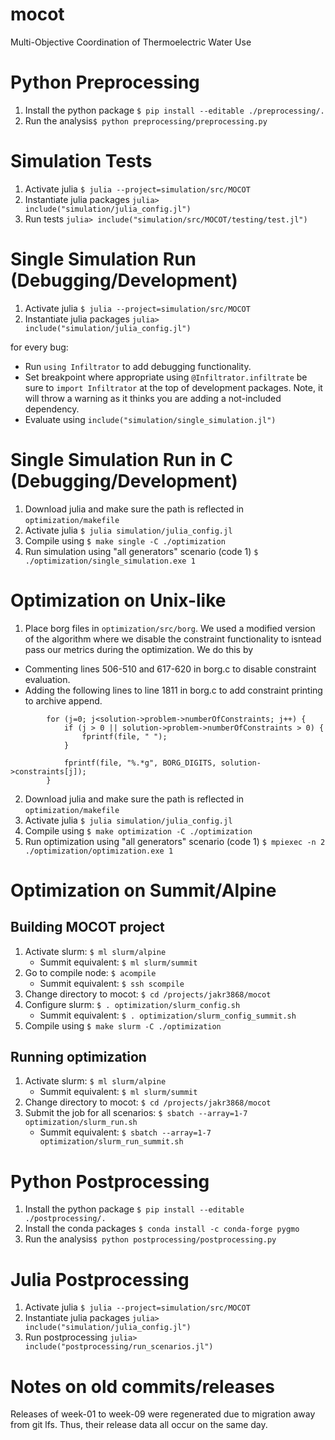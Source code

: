 # mocot
Multi-Objective Coordination of Thermoelectric Water Use

# Python Preprocessing
1) Install the python package `$ pip install --editable ./preprocessing/.`
2) Run the analysis`$ python preprocessing/preprocessing.py`

# Simulation Tests
1) Activate julia `$ julia --project=simulation/src/MOCOT`
2) Instantiate julia packages `julia> include("simulation/julia_config.jl")`
3) Run tests `julia> include("simulation/src/MOCOT/testing/test.jl")`

# Single Simulation Run (Debugging/Development)
1) Activate julia `$ julia --project=simulation/src/MOCOT`
2) Instantiate julia packages `julia> include("simulation/julia_config.jl")`

for every bug:
  * Run `using Infiltrator` to add debugging functionality.
  * Set breakpoint where appropriate using `@Infiltrator.infiltrate` be sure to `import Infiltrator` at the top of development packages. Note, it will throw a warning as it thinks you are adding a not-included dependency.
  * Evaluate using `include("simulation/single_simulation.jl")`

# Single Simulation Run in C (Debugging/Development)
1) Download julia and make sure the path is reflected in `optimization/makefile`
2) Activate julia `$ julia simulation/julia_config.jl`
3) Compile using `$ make single -C ./optimization`
4) Run simulation using "all generators" scenario (code 1) `$ ./optimization/single_simulation.exe 1`

# Optimization on Unix-like
1) Place borg files in `optimization/src/borg`. We used a modified version of the algorithm where we disable the constraint functionality to isntead pass our metrics during the optimization. We do this by 
* Commenting lines 506-510 and 617-620 in borg.c to disable constraint evaluation.
* Adding the following lines to line 1811 in borg.c to add constraint printing to archive append.
```
		for (j=0; j<solution->problem->numberOfConstraints; j++) {
			if (j > 0 || solution->problem->numberOfConstraints > 0) {
				fprintf(file, " ");
			}

			fprintf(file, "%.*g", BORG_DIGITS, solution->constraints[j]);
		}
```
2) Download julia and make sure the path is reflected in `optimization/makefile`
3) Activate julia `$ julia simulation/julia_config.jl`
4) Compile using `$ make optimization -C ./optimization`
5) Run optimization using "all generators" scenario (code 1) `$ mpiexec -n 2 ./optimization/optimization.exe 1`

# Optimization on Summit/Alpine

## Building MOCOT project
1) Activate slurm: `$ ml slurm/alpine`
	* Summit equivalent: `$ ml slurm/summit`
2) Go to compile node: `$ acompile`
	* Summit equivalent: `$ ssh scompile` 
3) Change directory to mocot: `$ cd /projects/jakr3868/mocot`
4) Configure slurm: `$ . optimization/slurm_config.sh` 
	* Summit equivalent: `$ . optimization/slurm_config_summit.sh` 
5) Compile using `$ make slurm -C ./optimization`

## Running optimization
1) Activate slurm: `$ ml slurm/alpine`
	* Summit equivalent: `$ ml slurm/summit`
2) Change directory to mocot: `$ cd /projects/jakr3868/mocot`
3) Submit the job for all scenarios: `$ sbatch --array=1-7 optimization/slurm_run.sh`
	* Summit equivalent: `$ sbatch --array=1-7 optimization/slurm_run_summit.sh` 

# Python Postprocessing
1) Install the python package `$ pip install --editable ./postprocessing/.`
2) Install the conda packages `$ conda install -c conda-forge pygmo` 
3) Run the analysis`$ python postprocessing/postprocessing.py`

# Julia Postprocessing
1) Activate julia `$ julia --project=simulation/src/MOCOT`
2) Instantiate julia packages `julia> include("simulation/julia_config.jl")`
3) Run postprocessing `julia> include("postprocessing/run_scenarios.jl")`

# Notes on old commits/releases
Releases of week-01 to week-09 were regenerated due to migration away from git lfs. Thus, their release data all occur on the same day. 
